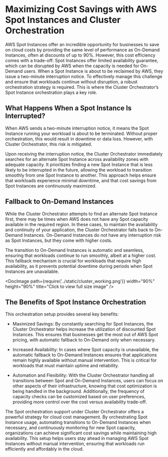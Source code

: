 # Maximizing Cost Savings with AWS Spot Instances and Cluster Orchestration

AWS Spot Instances offer an incredible opportunity for businesses to save on cloud costs by providing the same level of performance as On-Demand Instances, often at discounts of up to 90%. However, this cost efficiency comes with a trade-off: Spot Instances offer limited availability guarantee, which can be disrupted by AWS when the capacity is needed for On-Demand users. When a Spot Instance is about to be reclaimed by AWS, they issue a two-minute interruption notice. To effectively manage this challenge and ensure that workloads continue without disruption, a robust orchestration strategy is required. This is where the Cluster Orchestrator’s Spot Instance orchestration plays a key role.

## What Happens When a Spot Instance Is Interrupted?

When AWS sends a two-minute interruption notice, it means the Spot Instance running your workload is about to be terminated. Without proper orchestration, this would result in downtime or data loss. However, with Cluster Orchestrator, this risk is mitigated.

Upon receiving the interruption notice, the Cluster Orchestrator immediately searches for an alternate Spot Instance across availability zones with adequate capacity. It prioritizes finding a new Spot Instance that is less likely to be interrupted in the future, allowing the workload to transition smoothly from one Spot Instance to another. This approach helps ensure that workloads experience minimal downtime, and that cost savings from Spot Instances are continuously maximized.

## Fallback to On-Demand Instances

While the Cluster Orchestrator attempts to find an alternate Spot Instance first, there may be times when AWS does not have any Spot capacity available in the required region. In these cases, to maintain the availability and continuity of your application, the Cluster Orchestrator falls back to On-Demand Instances. On-Demand Instances do not have any interruption risk as Spot Instances, but they come with higher costs.

The transition to On-Demand Instances is automatic and seamless, ensuring that workloads continue to run smoothly, albeit at a higher cost. This fallback mechanism is crucial for workloads that require high availability, as it prevents potential downtime during periods when Spot Instances are unavailable.

 <DocImage path={require('../static/cluster_working.png')} width="90%" height="90%" title="Click to view full size image" />

## The Benefits of Spot Instance Orchestration

This orchestration setup provides several key benefits:
- Maximized Savings: By constantly searching for Spot Instances, the Cluster Orchestrator helps increase the utilization of discounted Spot Instances. This ensures that businesses get the most out of AWS Spot pricing, with automatic fallback to On-Demand only when necessary.

- Increased Availability: In cases where Spot capacity is unavailable, the automatic fallback to On-Demand Instances ensures that applications remain highly available without manual intervention. This is critical for workloads that must maintain uptime and reliability.

- Automation and Flexibility: With the Cluster Orchestrator handling all transitions between Spot and On-Demand Instances, users can focus on other aspects of their infrastructure, knowing that cost optimization is being handled in the background. Additionally, the frequency of capacity checks can be customized based on user preferences, providing more control over the cost versus availability trade-off.

The Spot orchestration support under Cluster Orchestrator offers a powerful strategy for cloud cost management. By orchestrating Spot Instance usage, automating transitions to On-Demand Instances when necessary, and continuously monitoring for new Spot capacity, organizations can achieve significant cost savings while maintaining high availability. This setup helps users stay ahead in managing AWS Spot Instances without manual intervention, ensuring that workloads run efficiently and affordably in the cloud.


